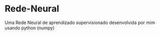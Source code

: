 # Rede-Neural
Uma Rede Neural de aprendizado supervisionado desenvolvida por mim usando python (numpy)



